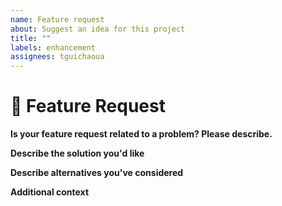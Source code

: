 ```yaml
---
name: Feature request
about: Suggest an idea for this project
title: ""
labels: enhancement
assignees: tguichaoua
---
```


# 🚀 Feature Request

**Is your feature request related to a problem? Please describe.**

<!-- ✍️ A clear and concise description of what the problem is. Ex. I'm always frustrated when [...] -->

**Describe the solution you'd like**

<!-- ✍️ A clear and concise description of what you want to happen. -->

**Describe alternatives you've considered**

<!-- ✍️ A clear and concise description of any alternative solutions or features you've considered. -->

**Additional context**

<!-- ✍️ Add any other context or screenshots about the feature request here. -->
